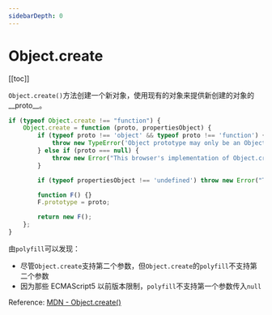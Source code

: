 ```yaml
---
sidebarDepth: 0
---
```


# Object.create

[[toc]]

`Object.create()`方法创建一个新对象，使用现有的对象来提供新创建的对象的__proto__。

```js
if (typeof Object.create !== "function") {
    Object.create = function (proto, propertiesObject) {
        if (typeof proto !== 'object' && typeof proto !== 'function') {
            throw new TypeError('Object prototype may only be an Object: ' + proto);
        } else if (proto === null) {
            throw new Error("This browser's implementation of Object.create is a shim and doesn't support 'null' as the first argument.");
        }

        if (typeof propertiesObject !== 'undefined') throw new Error("This browser's implementation of Object.create is a shim and doesn't support a second argument.");

        function F() {}
        F.prototype = proto;

        return new F();
    };
}
```

由`polyfill`可以发现：

- 尽管`Object.create`支持第二个参数，但`Object.create`的`polyfill`不支持第二个参数
- 因为那些 ECMAScript5 以前版本限制，`polyfill`不支持第一个参数传入`null`

Reference: [MDN - Object.create()](https://developer.mozilla.org/zh-CN/docs/Web/JavaScript/Reference/Global_Objects/Object/create)
